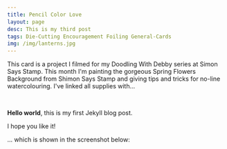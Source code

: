 ```yaml
---
title: Pencil Color Love
layout: page
desc: This is my third post
tags: Die-Cutting Encouragement Foiling General-Cards
img: /img/lanterns.jpg
---
```


This card is a project I filmed for my Doodling With Debby series at Simon Says Stamp. This month I'm painting the gorgeous Spring Flowers Background from Shimon Says Stamp and giving tips and tricks for no-line watercolouring. I've linked all supplies with...

<img src="/img/lazyload-ph.png" data-src="/img/sanfran.jpg" class="img-fluid mx-auto d-block lazyload" alt="sanfran" />

**Hello world**, this is my first Jekyll blog post.

I hope you like it!

... which is shown in the screenshot below:



